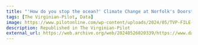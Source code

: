 ```yaml
---
title: "'How do you stop the ocean?' Climate Change at Norfolk's Doorsteps"
tags: [The Virginian-Pilot, Data]
image: https://www.pilotonline.com/wp-content/uploads/2024/05/TVP-FILE-FLOODING-NORFOLK-STAFF-001.jpg?w=1543
description: Republished in The Virginian-Pilot
external_url: https://web.archive.org/web/20240526020339/https://www.dailypress.com/2024/05/23/how-do-you-stop-the-ocean-norfolk-grapples-with-slowing-down-sea-level-rise-at-its-doorsteps/
---
```

